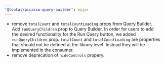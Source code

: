 ```yaml
---
'@toptal/picasso-query-builder': major
---
```


- remove `totalCount` and `totalCountLoading` props from Query Builder. Add `runQueryChildren` prop to Query Builder.
  In order for users to add the desired functionality for the Run Query button, we added `runQueryChildren` prop.
  `totalCount` and `totalCountLoading` are properties that should not be defined at the library level.
  Instead they will be implemented in the consumer.
- remove deprecation of `hideControls` propery.
